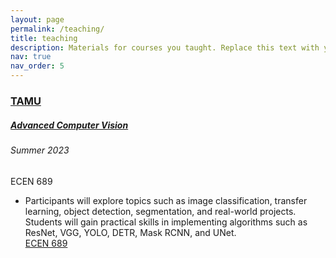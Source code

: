 ```yaml
---
layout: page
permalink: /teaching/
title: teaching
description: Materials for courses you taught. Replace this text with your description.
nav: true
nav_order: 5
---
```


<h3 style="color: #4b9cd3;" id="tamu"><a href="https://www.tamu.edu/">TAMU</a></h3>
<!-- COMP ECEN 689 (Computer Organization) -->
<div class="card mt-3">
  <div class="p-3">
    <div class="row">
      <div class="col-sm-10">
        <h5 id="ecen689" class="card-title"><a href="https://www.cs.unc.edu/~kakiryan/teaching/summer-210.html">Advanced Computer Vision</a></h5>
        <h6 class="card-subtitle font-italic">Summer 2023</h6>
      </div>
      <div class="col-sm-2 text-sm-right">
        <span class="badge">
          ECEN 689
        </span>
      </div>
    </div>
    <ul class="card-text font-weight-light list-group list-group-flush">
      <li class="list-group-item">
        <div class="row">
          <div class="col-sm-9">
            Participants will explore topics such as image classification, transfer learning, object detection, segmentation, and real-world projects. Students will gain practical skills in implementing algorithms such as ResNet, VGG, YOLO, DETR, Mask RCNN, and UNet.
          </div>
          <div class="col-sm-3">
            <a href="https://github.com/jesse-wei/COMP311-circuits">ECEN 689</a>
          </div>
        </div>
      </li>
    </ul>
  </div>
</div> 

